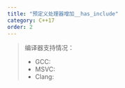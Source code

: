 ```yaml
---
title: "预定义处理器增加__has_include"
category: C++17
order: 2
---
```


> 编译器支持情况：
> * GCC:
> * MSVC:
> * Clang:
